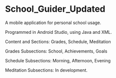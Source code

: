 # School_Guider_Updated
A mobile application for personal school usage.

Programmed in Android Studio, using Java and XML. 

Content and Sections: 
Grades, Schedule, Meditation

Grades Subsections: 
School, Achievements, Goals

Schedule Subsections:
Morning, Afternoon, Evening

Meditation Subsections:
In development. 
